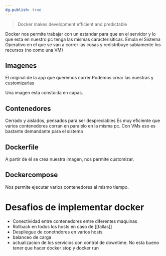 ```yaml
---
dg-publish: true
---
```

> Docker makes development efficient and predictable

Docker nos permite trabajar con un estandar para que en el servidor y lo que esta en nuestro pc tenga las mismas caracterisiticas. 
Emula el Sistema Operativo en el que se van a correr las cosas y redistribuye sabiamente los recursos (no como una VM)

## Imagenes 
El original de la app que queremos correr
Podemos crear las nuestras y customizarlas

Una imagen esta constuida en capas.
## Contenedores
Cerrado y aislados, pensados para ser despreciables
Es muy eficiente que varios contenedores corran en paralelo en la misma pc. Con VMs eso es bastante demandante para el sistema

## Dockerfile
A partir de él se crea nuestra imagen, nos permite customizar.

## Dockercompose
Nos permite ejecutar varios contenedores al mismo tiempo.


# Desafios de implementar docker 
- Conectividad entre contenedores entre diferentes maquinas
- Rollback en todos los hosts en caso de [[fallas]] 
- Despliegue de conetndores en varios hosts 
- balanceo de carga 
- actualizacion de los servicios con control de downtime. No esta bueno tener que hacer docker stop y docker run 